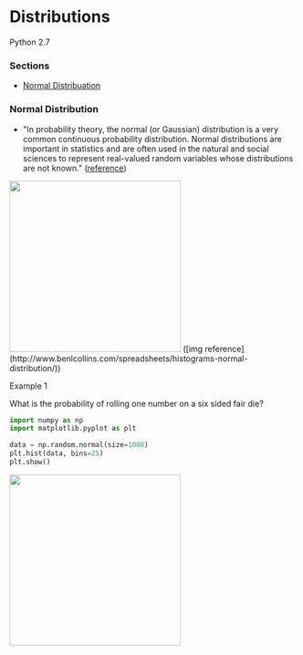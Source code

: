 # Distributions

Python 2.7

### Sections
 - [Normal Distribuation](https://github.com/gravity226/Understanding_Data_Science/tree/master/Distributions#normal-distribution)

### Normal Distribution
 - "In probability theory, the normal (or Gaussian) distribution is a very common continuous probability distribution. Normal distributions are important in statistics and are often used in the natural and social sciences to represent real-valued random variables whose distributions are not known." ([reference](https://en.wikipedia.org/wiki/Normal_distribution))

<img src="https://github.com/gravity226/Understanding_Data_Science/blob/master/imgs/normald.jpg" height="300">
([img reference](http://www.benlcollins.com/spreadsheets/histograms-normal-distribution/))

Example 1

What is the probability of rolling one number on a six sided fair die?
``` python
import numpy as np
import matplotlib.pyplot as plt

data = np.random.normal(size=1000)
plt.hist(data, bins=25)
plt.show()
```
<img src="https://github.com/gravity226/Understanding_Data_Science/blob/master/imgs/normalD1.png" height="300">
